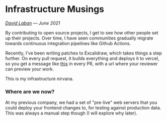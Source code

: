 # Infrastructure Musings

_[David Laban](../) — June 2021_

By contributing to open source projects, I get to see how other people set up their projects. Over time, I have seen communities gradually migrate towards continuous integration pipelines like Github Actions.

Recently, I've been writing patches to Excalidraw, which takes things a step further. On every pull request, it builds everything and deploys it to vercel, so you get a message like [this](https://github.com/excalidraw/excalidraw/pull/3655#issuecomment-849654197) in every PR, with a url where your reviewer can preview your work.

This is my infrastructure nirvana.

### Where are we now?

At my previous company, we had a set of "pre-live" web servers that you could deploy your frontend changes to, for testing against production data. This was always a manual step though (I will explore why later).

<!-- TODO:
* Explore why you need "scale-to-zero" in order for automatic deployment of preview servers to be a reasonable thing.
* Explore the problem of populating a staging environment with reasonable data.

* My dad's problem solving checklist:
  * ~Where are we now?~
  * Where could we be?
  * Where should we be?
  * How do we get there?


 -->
